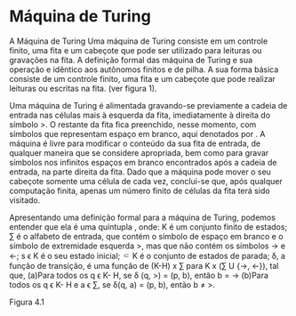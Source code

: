 # Máquina de Turing

A Máquina de Turing
Uma máquina de Turing consiste em um controle finito, uma fita e um cabeçote que pode ser utilizado para leituras ou gravações na fita. A definição formal das máquina de Turing e sua operação e idêntico aos autônomos finitos e de pilha. A sua forma básica consiste de um controle finito, uma fita e um cabeçote que pode realizar leituras ou escritas na fita. (ver figura 1).

Uma máquina de Turing é alimentada gravando-se previamente a cadeia de entrada nas células mais à esquerda da fita, imediatamente à direita do símbolo >. O restante da fita fica preenchido, nesse momento, com símbolos que representam espaço em branco, aqui denotados por . A máquina é livre para modificar o conteúdo da sua fita de entrada, de qualquer maneira que se considere apropriada, bem como para gravar símbolos nos infinitos espaços em branco encontrados após a cadeia de entrada, na parte direita da fita. Dado que a máquina pode mover o seu cabeçote somente uma célula de cada vez, conclui-se que, após qualquer computação finita, apenas um número finito de células da fita terá sido visitado. 

Apresentando uma definição formal para a máquina de Turing, podemos entender que ela é uma quíntupla <img alt="" src="https://github.com/ericoandre/Maquina-de-turing-pygame/blob/master/CodeCogsEqn%20(1).png"/>, onde:
 K é um conjunto finito de estados;
∑ é o alfabeto de entrada, que contém o símbolo de espaço em branco  e o símbolo de extremidade esquerda >, mas que não contém os símbolos → e ←; 
s ϵ K é o seu estado inicial;
 ⸦ K é o conjunto de estados de parada; 
 δ, a função de transição, é uma função de (K-H) x ∑ para K x (∑ U {→, ←}), tal que,
(a)Para todos os q ϵ K- H, se δ (q, >) = (p, b), então b = →
(b)Para todos os q ϵ K- H e a ϵ ∑, se δ(q, a) = (p, b), então b ≠ >.

Figura 4.1
